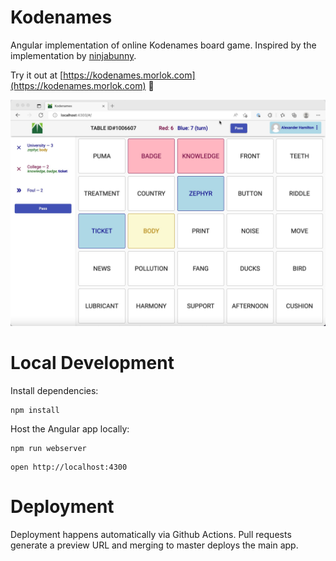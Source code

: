 # Kodenames

Angular implementation of online Kodenames board game.  Inspired by the implementation by [ninjabunny](https://github.com/ninjabunny/KodeNames).

Try it out at [https://kodenames.morlok.com](https://kodenames.morlok.com) 🎉

![screenshot](images/screenshot.jpg)

# Local Development

Install dependencies:

```
npm install
```

Host the Angular app locally:

```
npm run webserver
```

```
open http://localhost:4300
```

# Deployment

Deployment happens automatically via Github Actions. Pull requests generate a preview URL 
and merging to master deploys the main app.
